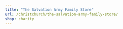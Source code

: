 ```yaml
---
title: "The Salvation Army Family Store"
url: /christchurch/the-salvation-army-family-store/
shop: charity
---
```

